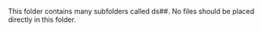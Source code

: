 This folder contains many subfolders called ds##. No files should be placed directly in this folder.
